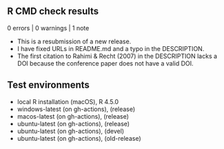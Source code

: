## R CMD check results

0 errors | 0 warnings | 1 note

* This is a resubmission of a new release.
* I have fixed URLs in README.md and a typo in the DESCRIPTION.
* The first citation to Rahimi & Recht (2007) in the DESCRIPTION lacks a DOI
  because the conference paper does not have a valid DOI. 

## Test environments
* local R installation (macOS), R 4.5.0
* windows-latest (on gh-actions), (release)
* macos-latest (on gh-actions), (release)
* ubuntu-latest (on gh-actions), (release)
* ubuntu-latest (on gh-actions), (devel)
* ubuntu-latest (on gh-actions), (old-release)

